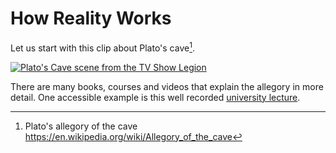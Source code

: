How Reality Works
=================

Let us start with this clip about Plato's cave[^1].

[![Plato's Cave scene from the TV Show Legion](https://img.youtube.com/vi/bHj2slKBF98/0.jpg)](https://www.youtube.com/watch?v=bHj2slKBF98)

There are many books, courses and videos that explain the allegory in more detail. One accessible
example is this well recorded [university lecture](https://www.youtube.com/watch?v=aBPd7getIcM).

[^1]: Plato's allegory of the cave https://en.wikipedia.org/wiki/Allegory_of_the_cave
